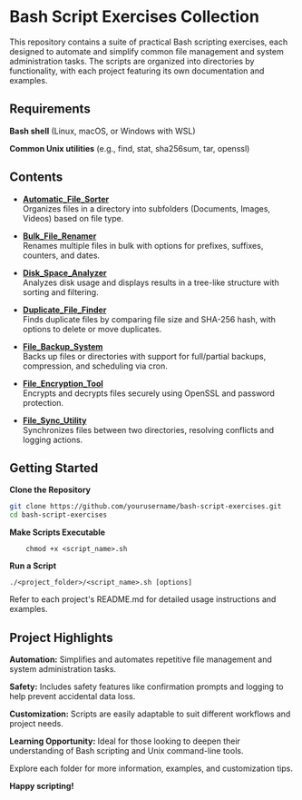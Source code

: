# Bash Script Exercises Collection

This repository contains a suite of practical Bash scripting exercises, each designed to automate and simplify common file management and system administration tasks. The scripts are organized into directories by functionality, with each project featuring its own documentation and examples.

## **Requirements**
**Bash shell** (Linux, macOS, or Windows with WSL)

**Common Unix utilities** (e.g., find, stat, sha256sum, tar, openssl)

## Contents

- **[Automatic_File_Sorter](Automatic_File_Sorter/Automatic_File_Sorter.sh)**  
  Organizes files in a directory into subfolders (Documents, Images, Videos) based on file type.

- **[Bulk_File_Renamer](Bulk_File_Renamer/Bulk_File_Renamer.sh)**  
  Renames multiple files in bulk with options for prefixes, suffixes, counters, and dates.

- **[Disk_Space_Analyzer](Disk_Space_Analyzer/Disk_Space_Analyzer.sh)**  
  Analyzes disk usage and displays results in a tree-like structure with sorting and filtering.

- **[Duplicate_File_Finder](Duplicate_File_Finder/Duplicate_File_Finder.sh)**  
  Finds duplicate files by comparing file size and SHA-256 hash, with options to delete or move duplicates.

- **[File_Backup_System](File_Backup_System/File_Backup_System.sh)**  
  Backs up files or directories with support for full/partial backups, compression, and scheduling via cron.

- **[File_Encryption_Tool](File_Encryption_Tool/File_Encryption_Tool.sh)**  
  Encrypts and decrypts files securely using OpenSSL and password protection.

- **[File_Sync_Utility](File_Sync_Utility/File_Sync_Utility.sh)**  
  Synchronizes files between two directories, resolving conflicts and logging actions.

## Getting Started

 **Clone the Repository**
   ```bash
   git clone https://github.com/yourusername/bash-script-exercises.git
   cd bash-script-exercises

```
 **Make Scripts Executable**
```    
    chmod +x <script_name>.sh
```
 **Run a Script**
    
    ./<project_folder>/<script_name>.sh [options]

Refer to each project's README.md for detailed usage instructions and examples.

## **Project Highlights**
**Automation:** Simplifies and automates repetitive file management and system administration tasks.

**Safety:** Includes safety features like confirmation prompts and logging to help prevent accidental data loss.

**Customization:** Scripts are easily adaptable to suit different workflows and project needs.

**Learning Opportunity:** Ideal for those looking to deepen their understanding of Bash scripting and Unix command-line tools.

Explore each folder for more information, examples, and customization tips. 


**Happy scripting!**